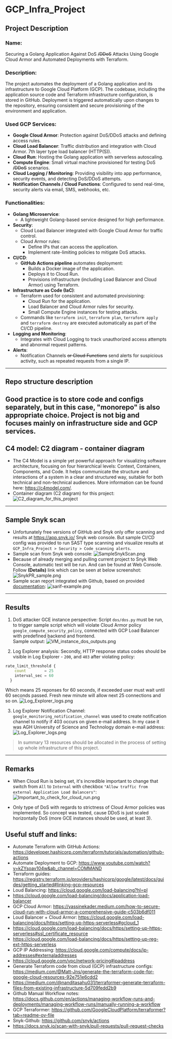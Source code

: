 # GCP_Infra_Project
## Project Description
### Name:
Securing a Golang Application Against DoS ~~/DDoS~~ Attacks Using Google Cloud Armor and Automated Deployments with Terraform.

### Description:
The project automates the deployment of a Golang application and its infrastructure to Google Cloud Platform (GCP). The codebase, including the application source code and Terraform infrastructure configuration, is stored in GitHub. Deployment is triggered automatically upon changes to the repository, ensuring consistent and secure provisioning of the environment and application.

### Used GCP Services:
- **Google Cloud Armor**: Protection against DoS/DDoS attacks and defining access rules.
- **Cloud Load Balancer**: Traffic distribution and integration with Cloud Armor. 7th layer type load balancer (HTTP(S)).
- **Cloud Run**: Hosting the Golang application with serverless autoscaling.
- **Compute Engine**: Small virtual machine provisioned for testing DoS ~~/DDoS~~ scenarios.
- **Cloud Logging / Monitoring**: Providing visibility into app performance, security events, and detecting DoS/DDoS attempts.
- **Notification Channels / Cloud Functions**: Configured to send real-time, security alerts via email, SMS, webhooks, etc.

### Functionalities:
- **Golang Microservice**:
  + A lightweight Golang-based service designed for high performance.
- **Security**:
  + Cloud Load Balancer integrated with Google Cloud Armor for traffic control.
  + Cloud Armor rules:
    - Define IPs that can access the application.
    - Implement rate-limiting policies to mitigate DoS attacks.
- **CI/CD**:
  + **GitHub Actions pipeline** automates deployment:
    - Builds a Docker image of the application.
    - Deploys it to Cloud Run.
    - Provisions infrastructure (including Load Balancer and Cloud Armor) using Terraform.
- **Infrastructure as Code (IaC)**:
  + Terraform used for consistent and automated provisioning:
    - Cloud Run for the application.
    - Load Balancer and Cloud Armor rules for security.
    - Small Compute Engine instances for testing attacks.
  + Commands like `terraform init`, `terraform plan`, `terraform apply` and `terraform destroy` are executed automatically as part of the CI/CD pipeline.
- **Logging and Monitoring**:
  + Integrates with Cloud Logging to track unauthorized access attempts and abnormal request patterns.
- **Alerts**:
  + Notification Channels ~~or Cloud Functions~~ send alerts for suspicious activity, such as repeated requests from a single IP.
---

## Repo structure description
Good practice is to store code and configs separately, but in this case, "monorepo" is also appropriate choice. Project is
not big and focuses mainly on infrastructure side and GCP services.
---

## C4 model: C2 diagram - container diagram
- The C4 Model is a simple yet powerful approach for visualizing software architecture, focusing on four hierarchical levels: Context, Containers, Components, and Code. It helps communicate the structure and interactions of a system in a clear and structured way, suitable for both technical and non-technical audiences. More information can be found here: https://c4model.com/.
- Container diagram (C2 diagram) for this project:
![C2_diagram_for_this_project](images_n_resources/GCP_Infra_Project_Diagram.png)
---

## Sample Snyk scan 
- Unfortunately free versions of GitHub and Snyk only offer scanning and results at https://app.snyk.io/ Snyk web console.
But sample CI/CD config was provided to run SAST type scanning and visualize results at ```GCP_Infra_Project > Security > Code scanning alerts```.
- Sample scan from Snyk web console:
![SampleSnykScan.png](images_n_resources/SampleSnykScan.png)
- Because of already merging and pulling current project to Snyk Web Console, automatic test will be run. And can be found at Web Console.
Follow **(Details)** link which can be seen at below screenshot:
![SnykPR_sample.png](images_n_resources/SnykPR_sample.png)
- Sample scan report integrated with Github, based on provided [documentation](https://github.com/snyk/actions/tree/master/golang):
![sarif-example.png](https://raw.githubusercontent.com/snyk/actions/refs/heads/master/_templates/sarif-example.png)
---

## Results
1. DoS attacker GCE instance perspective:
Script ```dos/dos.py``` must be run, to trigger sample script which will violate Cloud Armor policy ```google_compute_security_policy```,
connected with GCP Load Balancer with predefined backend and frontend.  
Sample output:
![VM_instance_dos_outputs.png](images_n_resources/VM_instance_dos_outputs.png)

2. Log Explorer analysis:
Secondly, HTTP response status codes should be visible in Log Explorer - ```200```, and ```403``` after violating policy: 
```terraform
rate_limit_threshold {
    count        = 25
    interval_sec = 60
  }
```
Which means 25 reponses for 60 seconds, if exceeded user must wait until 60 seconds passed. Fresh new minute will allow next 25 connections and so on.
![Log_Explorer_logs.png](images_n_resources/Log_Explorer_logs.png)

3. Log Explorer Notification Channel:
```google_monitoring_notification_channel``` was used to create notification channel to notify if 403 occurs on given e-mail address.
In my case it was AGH University of Science and Technology domain e-mail address:  
![Log_Explorer_logs.png](images_n_resources/University_e-mail_alert.png)

> In summary 13 resources should be allocated in the process of setting up whole infrastructure of this project.
---
## Remarks
- When Cloud Run is being set, it's incredible important to change that switch from ```All``` to ```Internal``` with checkbox ```"Allow traffic from external Application Load Balancers"```:
![Important_to_check_for_cloud_run.png](images_n_resources/Important_to_check_for_cloud_run.png)

- Only type of DoS with regards to strictness of Cloud Armor policies was implemented. So concept was tested, cause DDoS is just scaled horizontally DoS (more GCE instances should be used, at least 3).

## Useful stuff and links:
- Automate Terraform with GitHub Actions: https://developer.hashicorp.com/terraform/tutorials/automation/github-actions
- Automate Deployment to GCP: https://www.youtube.com/watch?v=kZYsoav104w&ab_channel=COMMAND
- Terraform guides: https://registry.terraform.io/providers/hashicorp/google/latest/docs/guides/getting_started#linking-gcp-resources
- Loud Balancing: https://cloud.google.com/load-balancing?hl=pl
- https://cloud.google.com/load-balancing/docs/application-load-balancer
- GCP Cloud Armor: https://yassinekader.medium.com/how-to-secure-cloud-run-with-cloud-armor-a-comprehensive-guide-c503b6df011
- Loud Balancer + Cloud Armor: https://cloud.google.com/load-balancing/docs/https/setting-up-https-serverless#gcloud_1
- https://cloud.google.com/load-balancing/docs/https/setting-up-https-serverless#ssl_certificate_resource
- https://cloud.google.com/load-balancing/docs/https/setting-up-reg-ext-https-serverless
- GCP IP Addressing: https://cloud.google.com/compute/docs/ip-addresses#externaladdresses
- https://cloud.google.com/vpc/network-pricing#ipaddress
- Generate Terraform code from cloud (GCP) infrastructure configs: https://medium.com/@Matt-Jns/generate-the-terraform-code-for-google-cloud-resources-92e751e6cdd2
- https://medium.com/@nanditasahu031/terraformer-generate-terraform-files-from-existing-infrastructure-5d709fedd2b9
- Github Manual Workflow notes: https://docs.github.com/en/actions/managing-workflow-runs-and-deployments/managing-workflow-runs/manually-running-a-workflow
- GCP Terraformer: https://github.com/GoogleCloudPlatform/terraformer?tab=readme-ov-file
- Snyk-Github: https://github.com/snyk/actions
- https://docs.snyk.io/scan-with-snyk/pull-requests/pull-request-checks
---

[//]: # (![ssss]&#40;https://media.licdn.com/dms/image/v2/D4E22AQHS-eSy_8RJXw/feedshare-shrink_1280/feedshare-shrink_1280/0/1733581957058?e=1736380800&v=beta&t=EaayECsrz5lgZcnjxLM4G7ON-9AjCbgDmsjdY9APteQ&#41;)
